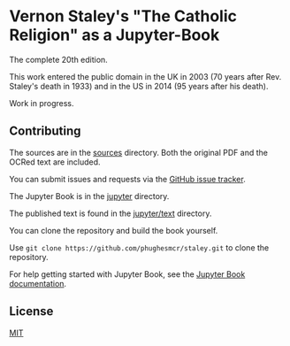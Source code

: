 # Vernon Staley's "The Catholic Religion" as a Jupyter-Book

The complete 20th edition.

This work entered the public domain in the UK in 2003 (70 years after Rev. Staley's death in 1933) and in the US in 2014 (95 years after his death).

Work in progress.

## Contributing

The sources are in the [sources](sources) directory. Both the original PDF and the OCRed text are included.

You can submit issues and requests via the [GitHub issue tracker](https://github.com/phughesmcr/staley/issues).

The Jupyter Book is in the [jupyter](jupyter) directory.

The published text is found in the [jupyter/text](jupyter/text) directory.

You can clone the repository and build the book yourself.

Use `git clone https://github.com/phughesmcr/staley.git` to clone the repository.

For help getting started with Jupyter Book, see the [Jupyter Book documentation](https://jupyterbook.org/intro.html).

## License

[MIT](LICENSE)
